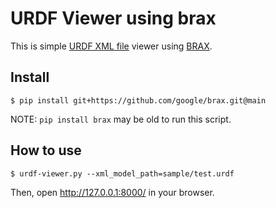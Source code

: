 URDF Viewer using brax
=========

This is simple [URDF XML file](http://wiki.ros.org/en/urdf/Tutorials) viewer using [BRAX](https://github.com/google/brax).

Install
-------

```
$ pip install git+https://github.com/google/brax.git@main
```

NOTE: `pip install brax` may be old to run this script.

How to use
----------

```
$ urdf-viewer.py --xml_model_path=sample/test.urdf
```

Then, open  http://127.0.0.1:8000/ in your browser.